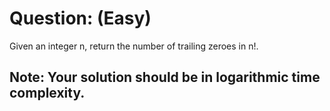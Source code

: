 # Question: (Easy)

Given an integer n, return the number of trailing zeroes in n!.

## Note: Your solution should be in logarithmic time complexity.
